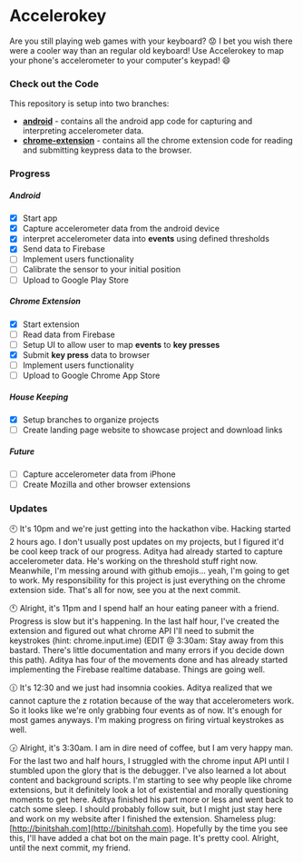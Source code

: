 # Accelerokey
Are you still playing web games with your keyboard? :worried: I bet you wish there were a cooler way than an regular old keyboard! Use Accelerokey to map your phone's accelerometer to your computer's keypad! :smile:

### Check out the Code
This repository is setup into two branches:
- [**android**](https://github.com/binitshah/accelerokey/tree/android) - contains all the android app code for capturing and interpreting accelerometer data.
- [**chrome-extension**](https://github.com/binitshah/accelerokey/tree/chrome-extension) - contains all the chrome extension code for reading and submitting keypress data to the browser.

### Progress
##### Android
- [x] Start app
- [x] Capture accelerometer data from the android device
- [x] interpret accelerometer data into **events** using defined thresholds
- [x] Send data to Firebase
- [ ] Implement users functionality
- [ ] Calibrate the sensor to your initial position
- [ ] Upload to Google Play Store

##### Chrome Extension
- [x] Start extension
- [ ] Read data from Firebase
- [ ] Setup UI to allow user to map **events** to **key presses**
- [x] Submit **key press** data to browser
- [ ] Implement users functionality
- [ ] Upload to Google Chrome App Store

##### House Keeping
- [x] Setup branches to organize projects
- [ ] Create landing page website to showcase project and download links

##### Future
- [ ] Capture accelerometer data from iPhone
- [ ] Create Mozilla and other browser extensions

### Updates
:clock10:
It's 10pm and we're just getting into the hackathon vibe. Hacking started 2 hours ago. I don't usually post updates on my projects, but I figured it'd be cool keep track of our progress. Aditya had already started to capture accelerometer data. He's working on the threshold stuff right now. Meanwhile, I'm messing around with github emojis... yeah, I'm going to get to work. My responsibility for this project is just everything on the chrome extension side. That's all for now, see you at the next commit.

:clock11:
Alright, it's 11pm and I spend half an hour eating paneer with a friend. Progress is slow but it's happening. In the last half hour, I've created the extension and figured out what chrome API I'll need to submit the keystrokes (hint: chrome.input.ime) (EDIT @ 3:30am: Stay away from this bastard. There's little documentation and many errors if you decide down this path). Aditya has four of the movements done and has already started implementing the Firebase realtime database. Things are going well.

:clock1230:
It's 12:30 and we just had insomnia cookies. Aditya realized that we cannot capture the z rotation because of the way that accelerometers work. So it looks like we're only grabbing four events as of now. It's enough for most games anyways. I'm making progress on firing virtual keystrokes as well.

:clock330:
Alright, it's 3:30am. I am in dire need of coffee, but I am very happy man. For the last two and half hours, I struggled with the chrome input API until I stumbled upon the glory that is the debugger. I've also learned a lot about content and background scripts. I'm starting to see why people like chrome extensions, but it definitely look a lot of existential and morally questioning moments to get here. Aditya finished his part more or less and went back to catch some sleep. I should probably follow suit, but I might just stay here and work on my website after I finished the extension. Shameless plug: [http://binitshah.com](http://binitshah.com). Hopefully by the time you see this, I'll have added a chat bot on the main page. It's pretty cool. Alright, until the next commit, my friend.